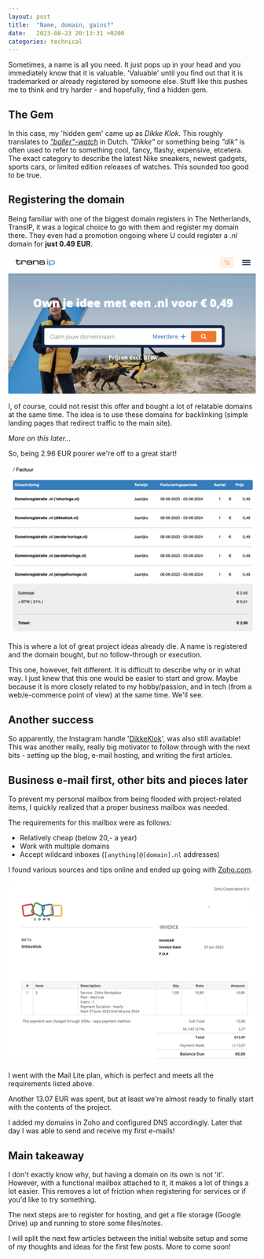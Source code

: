 ```yaml
---
layout: post
title:  "Name, domain, gains?"
date:   2023-08-23 20:13:31 +0200
categories: technical
---
```

Sometimes, a name is all you need. It just pops up in your head and you immediately know that it is valuable. 'Valuable' until you find out that it is trademarked or already registered by someone else. Stuff like this pushes me to think and try harder - and hopefully, find a hidden gem.

## The Gem
In this case, my 'hidden gem' came up as _Dikke Klok_. This roughly translates to [_"baller"-watch_](https://www.urbandictionary.com/define.php?term=baller) in Dutch. _"Dikke"_ or something being _"dik"_ is often used to refer to something cool, fancy, flashy, expensive, etcetera. The exact category to describe the latest Nike sneakers, newest gadgets, sports cars, or limited edition releases of watches. This sounded too good to be true.

## Registering the domain
Being familiar with one of the biggest domain registers in The Netherlands, TransIP, it was a logical choice to go with them and register my domain there. They even had a promotion ongoing where U could register a _.nl_ domain for **just 0.49 EUR**.

![TransIP](/images/20230823/transip-049.png)

I, of course, could not resist this offer and bought a lot of relatable domains at the same time. The idea is to use these domains for backlinking (simple landing pages that redirect traffic to the main site).

_More on this later..._

So, being 2.96 EUR poorer we're off to a great start!

![TransIP invoice](/images/20230823/invoice.png)

This is where a lot of great project ideas already die. A name is registered and the domain bought, but no follow-through or execution.

This one, however, felt different. It is difficult to describe why or in what way. I just knew that this one would be easier to start and grow. Maybe because it is more closely related to my hobby/passion, and in tech (from a web/e-commerce point of view) at the same time. We'll see.

## Another success
So apparently, the Instagram handle '[DikkeKlok](https://instagram.com/dikkeklok)', was also still available! This was another really, really big motivator to follow through with the next bits - setting up the blog, e-mail hosting, and writing the first articles.

## Business e-mail first, other bits and pieces later
To prevent my personal mailbox from being flooded with project-related items, I quickly realized that a proper business mailbox was needed. 

The requirements for this mailbox were as follows:
* Relatively cheap (below 20,- a year)
* Work with multiple domains
* Accept wildcard inboxes (`[anything]@[domain].nl` addresses)

I found various sources and tips online and ended up going with [Zoho.com](https://www.zoho.com/nl/mail/zohomail-pricing.html). 

![Zoho invoice](/images/20230823/zoho.png)

I went with the Mail Lite plan, which is perfect and meets all the requirements listed above.

Another 13.07 EUR was spent, but at least we're almost ready to finally start with the contents of the project.

I added my domains in Zoho and configured DNS accordingly. Later that day I was able to send and receive my first e-mails!

## Main takeaway
I don't exactly know why, but having a domain on its own is not 'it'. However, with a functional mailbox attached to it, it makes a lot of things a lot easier. This removes a lot of friction when registering for services or if you'd like to try something. 

The next steps are to register for hosting, and get a file storage (Google Drive) up and running to store some files/notes. 

I will split the next few articles between the initial website setup and some of my thoughts and ideas for the first few posts. More to come soon!


